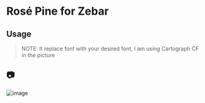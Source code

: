 # Rosé Pine for Zebar

## Usage

> NOTE: It replace font with your desired font, I am using Cartograph CF in the picture

## 📷 

![image](https://raw.githubusercontent.com/adriankarlen/zebar/main/misc/preview.png) 
